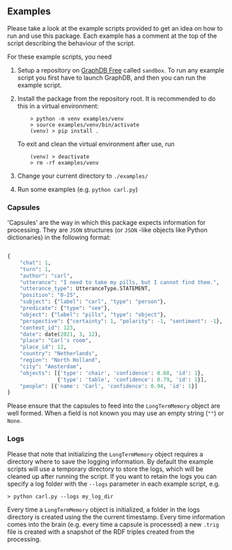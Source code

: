## Examples

Please take a look at the example scripts provided to get an idea on how to run and use this package. Each example has a
comment at the top of the script describing the behaviour of the script.

For these example scripts, you need

1. Setup a repository on [GraphDB Free](http://graphdb.ontotext.com/) called `sandbox`. To run any example script you first
   have to launch GraphDB, and then you can run the example script.

1. Install the package from the repository root. It is recommended to do this in a virtual environment:
   ```shell
       > python -m venv examples/venv
       > source examples/venv/bin/activate
       (venv) > pip install .
   ```
   To exit and clean the virtual environment after use, run
   ```shell
       (venv) > deactivate
       > rm -rf examples/venv
   ```

1. Change your current directory to `./examples/`

1. Run some examples (e.g. `python carl.py`)

### Capsules

'Capsules' are the way in which this package expects information for processing. They are `JSON` structures (or `JSON`
-like objects like Python dictionaries) in the following format:

```python

{
    "chat": 1,
    "turn": 1,
    "author": "carl",
    "utterance": "I need to take my pills, but I cannot find them.",
    "utterance_type": UtteranceType.STATEMENT,
    "position": "0-25",
    "subject": {"label": "carl", "type": "person"},
    "predicate": {"type": "see"},
    "object": {"label": "pills", "type": "object"},
    "perspective": {"certainty": 1, "polarity": -1, "sentiment": -1},
    "context_id": 123,
    "date": date(2021, 3, 12),
    "place": "Carl's room",
    "place_id": 12,
    "country": "Netherlands",
    "region": "North Holland",
    "city": "Amsterdam",
    "objects": [{'type': 'chair', 'confidence': 0.68, 'id': 1},
                {'type': 'table', 'confidence': 0.79, 'id': 1}],
    "people": [{'name': 'Carl', 'confidence': 0.94, 'id': 1}]
}

```

Please ensure that the capsules to feed into the ``LongTermMemory`` object are well formed. When a field is not known
you may use an empty string (``""``) or ``None``.

### Logs

Please that note that initializing the ``LongTermMemory`` object requires a directory where to save the logging
information. By default the example scripts will use a temporary directory to store the logs, which will be cleaned
up after running the script. If you want to retain the logs you can specify a log folder with the `--logs` parameter
in each example script, e.g.

```shell
> python carl.py --logs my_log_dir
```

Every time a ``LongTermMemory`` object is initialized, a folder in the logs directory is created using the the current
timestamp. Every time information comes into the brain (e.g. every time a capsule is processed) a new ``.trig`` file is
created with a snapshot of the RDF triples created from the processing. 